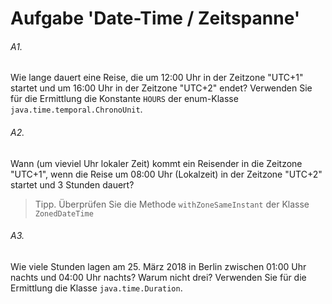 # Aufgabe 'Date-Time / Zeitspanne'

###### A1.
Wie lange dauert eine Reise, die um 12:00 Uhr in der Zeitzone "UTC+1" startet und um 16:00 Uhr in der Zeitzone "UTC+2" endet?
Verwenden Sie für die Ermittlung die Konstante `HOURS` der enum-Klasse `java.time.temporal.ChronoUnit`.

###### A2.
Wann (um vieviel Uhr lokaler Zeit) kommt ein Reisender in die Zeitzone "UTC+1", wenn die Reise um 08:00 Uhr (Lokalzeit) in der Zeitzone "UTC+2" startet und 3 Stunden dauert?

> Tipp. Überprüfen Sie die Methode `withZoneSameInstant` der Klasse `ZonedDateTime`

###### A3.
Wie viele Stunden lagen am 25. März 2018 in Berlin zwischen 01:00 Uhr nachts und 04:00 Uhr nachts? Warum nicht drei? 
Verwenden Sie für die Ermittlung die Klasse `java.time.Duration`.    	
